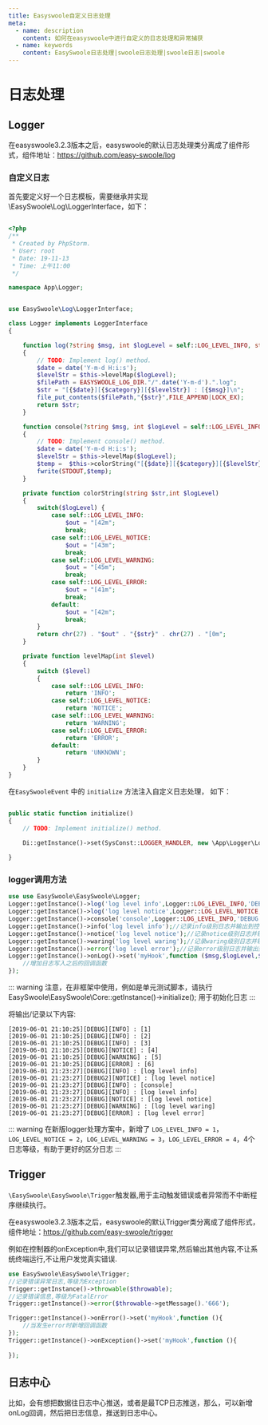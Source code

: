 ```yaml
---
title: Easyswoole自定义日志处理
meta:
  - name: description
    content: 如何在easyswoole中进行自定义的日志处理和异常捕获
  - name: keywords
    content: EasySwoole日志处理|swoole日志处理|swoole日志|swoole
---
```


# 日志处理
## Logger
在easyswoole3.2.3版本之后，easyswoole的默认日志处理类分离成了组件形式，组件地址：https://github.com/easy-swoole/log


### 自定义日志

首先要定义好一个日志模板，需要继承并实现\EasySwoole\Log\LoggerInterface，如下：

```php

<?php
/**
 * Created by PhpStorm.
 * User: root
 * Date: 19-11-13
 * Time: 上午11:00
 */

namespace App\Logger;


use EasySwoole\Log\LoggerInterface;

class Logger implements LoggerInterface
{

    function log(?string $msg, int $logLevel = self::LOG_LEVEL_INFO, string $category = 'DEBUG'): string
    {
        // TODO: Implement log() method.
        $date = date('Y-m-d H:i:s');
        $levelStr = $this->levelMap($logLevel);
        $filePath = EASYSWOOLE_LOG_DIR."/".date('Y-m-d').".log";
        $str = "[{$date}][{$category}][{$levelStr}] : [{$msg}]\n";
        file_put_contents($filePath,"{$str}",FILE_APPEND|LOCK_EX);
        return $str;
    }

    function console(?string $msg, int $logLevel = self::LOG_LEVEL_INFO, string $category = 'DEBUG')
    {
        // TODO: Implement console() method.
        $date = date('Y-m-d H:i:s');
        $levelStr = $this->levelMap($logLevel);
        $temp =  $this->colorString("[{$date}][{$category}][{$levelStr}] : [{$msg}]",$logLevel)."\n";
        fwrite(STDOUT,$temp);
    }

    private function colorString(string $str,int $logLevel)
    {
        switch($logLevel) {
            case self::LOG_LEVEL_INFO:
                $out = "[42m";
                break;
            case self::LOG_LEVEL_NOTICE:
                $out = "[43m";
                break;
            case self::LOG_LEVEL_WARNING:
                $out = "[45m";
                break;
            case self::LOG_LEVEL_ERROR:
                $out = "[41m";
                break;
            default:
                $out = "[42m";
                break;
        }
        return chr(27) . "$out" . "{$str}" . chr(27) . "[0m";
    }

    private function levelMap(int $level)
    {
        switch ($level)
        {
            case self::LOG_LEVEL_INFO:
                return 'INFO';
            case self::LOG_LEVEL_NOTICE:
                return 'NOTICE';
            case self::LOG_LEVEL_WARNING:
                return 'WARNING';
            case self::LOG_LEVEL_ERROR:
                return 'ERROR';
            default:
                return 'UNKNOWN';
        }
    }
}

```

在``` EasySwooleEvent ``` 中的 ``` initialize ``` 方法注入自定义日志处理， 如下：

```php 

public static function initialize()
{
    // TODO: Implement initialize() method.
   
    Di::getInstance()->set(SysConst::LOGGER_HANDLER, new \App\Logger\Logger());

}

```

### logger调用方法
```php
use use EasySwoole\EasySwoole\Logger;
Logger::getInstance()->log('log level info',Logger::LOG_LEVEL_INFO,'DEBUG');//记录info级别日志//例子后面2个参数默认值
Logger::getInstance()->log('log level notice',Logger::LOG_LEVEL_NOTICE,'DEBUG2');//记录notice级别日志//例子后面2个参数默认值
Logger::getInstance()->console('console',Logger::LOG_LEVEL_INFO,'DEBUG');//记录info级别日志并输出到控制台
Logger::getInstance()->info('log level info');//记录info级别日志并输出到控制台
Logger::getInstance()->notice('log level notice');//记录notice级别日志并输出到控制台
Logger::getInstance()->waring('log level waring');//记录waring级别日志并输出到控制台
Logger::getInstance()->error('log level error');//记录error级别日志并输出到控制台
Logger::getInstance()->onLog()->set('myHook',function ($msg,$logLevel,$category){
    //增加日志写入之后的回调函数
});
```

::: warning 
 注意，在非框架中使用，例如是单元测试脚本，请执行 EasySwoole\EasySwoole\Core::getInstance()->initialize(); 用于初始化日志 
:::

将输出/记录以下内容:
````
[2019-06-01 21:10:25][DEBUG][INFO] : [1]
[2019-06-01 21:10:25][DEBUG][INFO] : [2]
[2019-06-01 21:10:25][DEBUG][INFO] : [3]
[2019-06-01 21:10:25][DEBUG][NOTICE] : [4]
[2019-06-01 21:10:25][DEBUG][WARNING] : [5]
[2019-06-01 21:10:25][DEBUG][ERROR] : [6]
[2019-06-01 21:23:27][DEBUG][INFO] : [log level info]
[2019-06-01 21:23:27][DEBUG2][NOTICE] : [log level notice]
[2019-06-01 21:23:27][DEBUG][INFO] : [console]
[2019-06-01 21:23:27][DEBUG][INFO] : [log level info]
[2019-06-01 21:23:27][DEBUG][NOTICE] : [log level notice]
[2019-06-01 21:23:27][DEBUG][WARNING] : [log level waring]
[2019-06-01 21:23:27][DEBUG][ERROR] : [log level error]
````

::: warning 
 在新版logger处理方案中，新增了 `LOG_LEVEL_INFO = 1`，`LOG_LEVEL_NOTICE = 2`，`LOG_LEVEL_WARNING = 3`，`LOG_LEVEL_ERROR = 4`，4个日志等级，有助于更好的区分日志
:::

## Trigger

`\EasySwoole\EasySwoole\Trigger`触发器,用于主动触发错误或者异常而不中断程序继续执行。  

在easyswoole3.2.3版本之后，easyswoole的默认Trigger类分离成了组件形式，组件地址：https://github.com/easy-swoole/trigger

  
例如在控制器的onException中,我们可以记录错误异常,然后输出其他内容,不让系统终端运行,不让用户发觉真实错误.
````php
use EasySwoole\EasySwoole\Trigger;
//记录错误异常日志,等级为Exception
Trigger::getInstance()->throwable($throwable);
//记录错误信息,等级为FatalError
Trigger::getInstance()->error($throwable->getMessage().'666');

Trigger::getInstance()->onError()->set('myHook',function (){
    //当发生error时新增回调函数
});
Trigger::getInstance()->onException()->set('myHook',function (){
    
});
````

## 日志中心

比如，会有想把数据往日志中心推送，或者是最TCP日志推送，那么，可以新增onLog回调，然后把日志信息，推送到日志中心。
